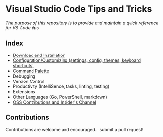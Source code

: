 # Visual Studio Code Tips and Tricks

*The purpose of this repository is to provide and maintain a quick reference for VS Code tips*

## Index

 - [Download and Installation](.\install.md)
 - [Configuration/Customizing (settings, config, themes, keyboard shortcuts)](.\config.md)
 - [Command Palette](.\command-palette.md)
 - Debugging
 - Version Control
 - Productivity (IntelliSence, tasks, linting, testing)
 - Extensions
 - Other Languages (Go, PowerShell, markdown)
 - [OSS Contributions and Insider's Channel](.\vscode-contrib.md)
 
## Contributions

Contributions are welcome and encouraged... submit a pull request!